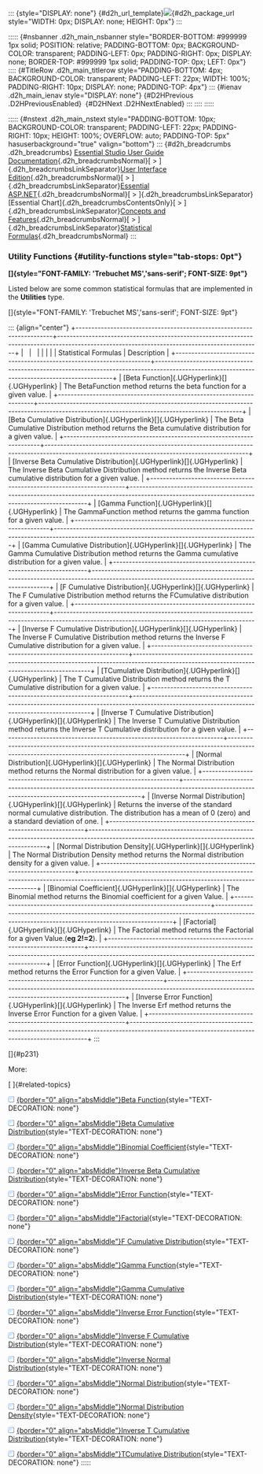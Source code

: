 ::: {style="DISPLAY: none"}
[](ms-xhelp:///?Id=d2h_url_template){#d2h_url_template}![](!package_url!){#d2h_package_url style="WIDTH: 0px; DISPLAY: none; HEIGHT: 0px"}
:::

::::: {#nsbanner .d2h_main_nsbanner style="BORDER-BOTTOM: #999999 1px solid; POSITION: relative; PADDING-BOTTOM: 0px; BACKGROUND-COLOR: transparent; PADDING-LEFT: 0px; PADDING-RIGHT: 0px; DISPLAY: none; BORDER-TOP: #999999 1px solid; PADDING-TOP: 0px; LEFT: 0px"}
:::: {#TitleRow .d2h_main_titlerow style="PADDING-BOTTOM: 4px; BACKGROUND-COLOR: transparent; PADDING-LEFT: 22px; WIDTH: 100%; PADDING-RIGHT: 10px; DISPLAY: none; PADDING-TOP: 4px"}
::: {#ienav .d2h_main_ienav style="DISPLAY: none"}
[](ms-xhelp:///?Id=e9ea9417-e90e-4ab9-8b95-08a5c5d5e6f8){#D2HPrevious .D2HPreviousEnabled}  [](ms-xhelp:///?Id=554cbec1-9f3a-4aa6-8975-753097efb597){#D2HNext .D2HNextEnabled}
:::
::::
:::::

::::: {#nstext .d2h_main_nstext style="PADDING-BOTTOM: 10px; BACKGROUND-COLOR: transparent; PADDING-LEFT: 22px; PADDING-RIGHT: 10px; HEIGHT: 100%; OVERFLOW: auto; PADDING-TOP: 5px" hasuserbackground="true" valign="bottom"}
::: {#d2h_breadcrumbs .d2h_breadcrumbs}
[Essential Studio User Guide Documentation](ms-xhelp:///?Id=12457748-09e3-4d74-a240-8e049cedf030){.d2h_breadcrumbsNormal}[ \> ]{.d2h_breadcrumbsLinkSeparator}[User Interface Edition](ms-xhelp:///?Id=c29296b7-531c-413b-a0ec-488ca1f7f669){.d2h_breadcrumbsNormal}[ \> ]{.d2h_breadcrumbsLinkSeparator}[Essential ASP.NET](ms-xhelp:///?Id=25c35330-c127-4dad-9a92-ed79dc7261a6){.d2h_breadcrumbsNormal}[ \> ]{.d2h_breadcrumbsLinkSeparator}[Essential Chart]{.d2h_breadcrumbsContentsOnly}[ \> ]{.d2h_breadcrumbsLinkSeparator}[Concepts and Features](ms-xhelp:///?Id=100687ce-82f2-4424-9d16-0949ea76cf15){.d2h_breadcrumbsNormal}[ \> ]{.d2h_breadcrumbsLinkSeparator}[Statistical Formulas](ms-xhelp:///?Id=6524556a-f768-4871-8888-2a664bf2f937){.d2h_breadcrumbsNormal}
:::

### Utility Functions {#utility-functions style="tab-stops: 0pt"}

**[]{style="FONT-FAMILY: 'Trebuchet MS','sans-serif'; FONT-SIZE: 9pt"}** 

Listed below are some common statistical formulas that are implemented in the **Utilities** type.

[]{style="FONT-FAMILY: 'Trebuchet MS','sans-serif'; FONT-SIZE: 9pt"} 

::: {align="center"}
+----------------------------------------------------------------------+----------------------------------------------------------------------------------------------------------------------------------------------+
|                                                                      |                                                                                                                                              |
|                                                                      |                                                                                                                                              |
| Statistical Formulas                                                 | Description                                                                                                                                  |
+----------------------------------------------------------------------+----------------------------------------------------------------------------------------------------------------------------------------------+
| [Beta Function]{.UGHyperlink}[]{.UGHyperlink}                        | The BetaFunction method returns the beta function for a given value.                                                                         |
+----------------------------------------------------------------------+----------------------------------------------------------------------------------------------------------------------------------------------+
| [Beta Cumulative Distribution]{.UGHyperlink}[]{.UGHyperlink}         | The Beta Cumulative Distribution method returns the Beta cumulative distribution for a given value.                                          |
+----------------------------------------------------------------------+----------------------------------------------------------------------------------------------------------------------------------------------+
| [Inverse Beta Cumulative Distribution]{.UGHyperlink}[]{.UGHyperlink} | The Inverse Beta Cumulative Distribution method returns the Inverse Beta cumulative distribution for a given value.                          |
+----------------------------------------------------------------------+----------------------------------------------------------------------------------------------------------------------------------------------+
| [Gamma Function]{.UGHyperlink}[]{.UGHyperlink}                       | The GammaFunction method returns the gamma function for a given value.                                                                       |
+----------------------------------------------------------------------+----------------------------------------------------------------------------------------------------------------------------------------------+
| [Gamma Cumulative Distribution]{.UGHyperlink}[]{.UGHyperlink}        | The Gamma Cumulative Distribution method returns the Gamma cumulative distribution for a given value.                                        |
+----------------------------------------------------------------------+----------------------------------------------------------------------------------------------------------------------------------------------+
| [F Cumulative Distribution]{.UGHyperlink}[]{.UGHyperlink}            | The F Cumulative Distribution method returns the FCumulative distribution for a given value.                                                 |
+----------------------------------------------------------------------+----------------------------------------------------------------------------------------------------------------------------------------------+
| [Inverse F Cumulative Distribution]{.UGHyperlink}[]{.UGHyperlink}    | The Inverse F Cumulative Distribution method returns the Inverse F Cumulative distribution for a given value.                                |
+----------------------------------------------------------------------+----------------------------------------------------------------------------------------------------------------------------------------------+
| [TCumulative Distribution]{.UGHyperlink}[]{.UGHyperlink}             | The T Cumulative Distribution method returns the T Cumulative distribution for a given value.                                                |
+----------------------------------------------------------------------+----------------------------------------------------------------------------------------------------------------------------------------------+
| [Inverse T Cumulative Distribution]{.UGHyperlink}[]{.UGHyperlink}    | The Inverse T Cumulative Distribution method returns the Inverse T Cumulative distribution for a given value.                                |
+----------------------------------------------------------------------+----------------------------------------------------------------------------------------------------------------------------------------------+
| [Normal Distribution]{.UGHyperlink}[]{.UGHyperlink}                  | The Normal Distribution method returns the Normal distribution for a given value.                                                            |
+----------------------------------------------------------------------+----------------------------------------------------------------------------------------------------------------------------------------------+
| [Inverse Normal Distribution]{.UGHyperlink}[]{.UGHyperlink}          | Returns the inverse of the standard normal cumulative distribution. The distribution has a mean of 0 (zero) and a standard deviation of one. |
+----------------------------------------------------------------------+----------------------------------------------------------------------------------------------------------------------------------------------+
| [Normal Distribution Density]{.UGHyperlink}[]{.UGHyperlink}          | The Normal Distribution Density method returns the Normal distribution density for a given value.                                            |
+----------------------------------------------------------------------+----------------------------------------------------------------------------------------------------------------------------------------------+
| [Binomial Coefficient]{.UGHyperlink}[]{.UGHyperlink}                 | The Binomial method returns the Binomial coefficient for a given Value.                                                                      |
+----------------------------------------------------------------------+----------------------------------------------------------------------------------------------------------------------------------------------+
| [Factorial]{.UGHyperlink}[]{.UGHyperlink}                            | The Factorial method returns the Factorial for a given Value.(**eg 2!=2**).                                                                  |
+----------------------------------------------------------------------+----------------------------------------------------------------------------------------------------------------------------------------------+
| [Error Function]{.UGHyperlink}[]{.UGHyperlink}                       | The Erf method returns the Error Function for a given Value.                                                                                 |
+----------------------------------------------------------------------+----------------------------------------------------------------------------------------------------------------------------------------------+
| [Inverse Error Function]{.UGHyperlink}[]{.UGHyperlink}               | The Inverse Erf method returns the Inverse Error Function for a given Value.                                                                 |
+----------------------------------------------------------------------+----------------------------------------------------------------------------------------------------------------------------------------------+
:::

[]{#p231} 

More:

[ ]{#related-topics}

[![](button.gif){border="0" align="absMiddle"}Beta Function](ms-xhelp:///?Id=99e2db43-e0b6-46f4-a41d-c96e6162fc2e){style="TEXT-DECORATION: none"}

[![](button.gif){border="0" align="absMiddle"}Beta Cumulative Distribution](ms-xhelp:///?Id=7e805875-778d-4ceb-b97a-2aa33c0daf22){style="TEXT-DECORATION: none"}

[![](button.gif){border="0" align="absMiddle"}Binomial Coefficient](ms-xhelp:///?Id=8ded0a95-f4ac-40bc-a3a2-ddc46a049571){style="TEXT-DECORATION: none"}

[![](button.gif){border="0" align="absMiddle"}Inverse Beta Cumulative Distribution](ms-xhelp:///?Id=87befc10-532c-4bba-9e36-b1232f6f633a){style="TEXT-DECORATION: none"}

[![](button.gif){border="0" align="absMiddle"}Error Function](ms-xhelp:///?Id=f25d445e-5a80-4896-b233-d0427adcbe11){style="TEXT-DECORATION: none"}

[![](button.gif){border="0" align="absMiddle"}Factorial](ms-xhelp:///?Id=e4b2d934-7e60-4a37-b19d-00f808910b14){style="TEXT-DECORATION: none"}

[![](button.gif){border="0" align="absMiddle"}F Cumulative Distribution](ms-xhelp:///?Id=e9293ddf-7fb0-45b8-9e55-e7a4a0902797){style="TEXT-DECORATION: none"}

[![](button.gif){border="0" align="absMiddle"}Gamma Function](ms-xhelp:///?Id=a4535705-8065-4b4f-8953-6087c993d8f0){style="TEXT-DECORATION: none"}

[![](button.gif){border="0" align="absMiddle"}Gamma Cumulative Distribution](ms-xhelp:///?Id=70090c48-ba7a-4edd-9e99-3ea76e1191f8){style="TEXT-DECORATION: none"}

[![](button.gif){border="0" align="absMiddle"}Inverse Error Function](ms-xhelp:///?Id=efb5f579-e34f-4546-b34a-da42e5343edc){style="TEXT-DECORATION: none"}

[![](button.gif){border="0" align="absMiddle"}Inverse F Cumulative Distribution](ms-xhelp:///?Id=c0846552-e783-40ed-8e88-c87b70dcfcb9){style="TEXT-DECORATION: none"}

[![](button.gif){border="0" align="absMiddle"}Inverse Normal Distribution](ms-xhelp:///?Id=1b6672ef-e98e-45ce-be29-a968aeb03004){style="TEXT-DECORATION: none"}

[![](button.gif){border="0" align="absMiddle"}Normal Distribution](ms-xhelp:///?Id=41a36e85-e496-4dd3-a750-666967015806){style="TEXT-DECORATION: none"}

[![](button.gif){border="0" align="absMiddle"}Normal Distribution Density](ms-xhelp:///?Id=3e7a5760-3aa1-40d7-b8d1-ed4195849927){style="TEXT-DECORATION: none"}

[![](button.gif){border="0" align="absMiddle"}Inverse T Cumulative Distribution](ms-xhelp:///?Id=8d61783c-4f4f-4666-9b7e-993ec67fdcee){style="TEXT-DECORATION: none"}

[![](button.gif){border="0" align="absMiddle"}TCumulative Distribution](ms-xhelp:///?Id=35a97df3-f46a-442f-a8e4-3b65c8f77e3a){style="TEXT-DECORATION: none"}
:::::
